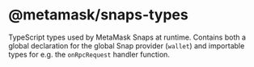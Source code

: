 # @metamask/snaps-types

TypeScript types used by MetaMask Snaps at runtime. Contains both a global declaration for the global Snap provider (`wallet`) and importable types for e.g. the `onRpcRequest` handler function.
